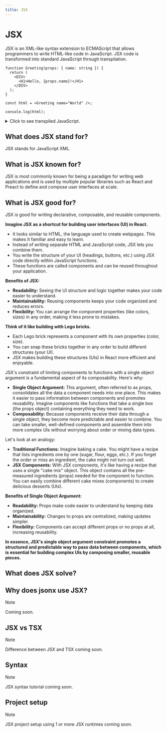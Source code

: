 ```yaml
---
title: JSX
---
```


# JSX

JSX is an XML-like syntax extension to ECMAScript that allows programmers to
write HTML-like code in JavaScript. JSX code is transformed into standard
JavaScript through transpilation.

```tsx
function Greeting(props: { name: string }) {
  return (
    <DIV>
      <H1>Hello, {props.name}!</H1>
    </DIV>
  );
}

const html = <Greeting name="World" />;

console.log(html);
```

<details>
<summary>Click to see transpiled JavaScript.</summary>

```js
function Greeting(props) {
  return h(DIV, null, h(H1, null, "Hello, ", props.name, "!"));
}

const html = h(Greeting, { name: "World" });

console.log(html);
```

</details>

## What does JSX stand for?

JSX stands for JavaScript XML.

## What is JSX known for?

JSX is most commonly known for being a paradigm for writing web applications and
is used by multiple popular libraries such as React and Preact to define and
compose user interfaces at scale.

## What is JSX good for?

JSX is good for writing declarative, composable, and reusable components.

**Imagine JSX as a shortcut for building user interfaces (UI) in React.**

- It looks similar to HTML, the language used to create webpages. This makes it
  familiar and easy to learn.
- Instead of writing separate HTML and JavaScript code, JSX lets you combine
  them.
- You write the structure of your UI (headings, buttons, etc.) using JSX code
  directly within JavaScript functions.
- These functions are called components and can be reused throughout your
  application.

**Benefits of JSX:**

- **Readability:** Seeing the UI structure and logic together makes your code
  easier to understand.
- **Maintainability:** Reusing components keeps your code organized and reduces
  errors.
- **Flexibility:** You can arrange the component properties (like colors, sizes)
  in any order, making it less prone to mistakes.

**Think of it like building with Lego bricks.**

- Each Lego brick represents a component with its own properties (color, size).
- You can snap these bricks together in any order to build different structures
  (your UI).
- JSX makes building these structures (UIs) in React more efficient and
  enjoyable.

JSX's constraint of limiting components to functions with a single object
argument is a fundamental aspect of its composability. Here's why:

- **Single Object Argument:** This argument, often referred to as props,
  consolidates all the data a component needs into one place. This makes it
  easier to pass information between components and promotes reusability.
  Imagine components like functions that take a single box (the props object)
  containing everything they need to work.
- **Composability:** Because components receive their data through a single
  object, they become more predictable and easier to combine. You can take
  smaller, well-defined components and assemble them into more complex UIs
  without worrying about order or mixing data types.

Let's look at an analogy:

- **Traditional Functions:** Imagine baking a cake. You might have a recipe that
  lists ingredients one by one (sugar, flour, eggs, etc.). If you forget the
  order or miss an ingredient, the cake might not turn out well.
- **JSX Components:** With JSX components, it's like having a recipe that uses a
  single "cake mix" object. This object contains all the pre-measured
  ingredients (props) needed for the component to function. You can easily
  combine different cake mixes (components) to create delicious desserts (UIs).

**Benefits of Single Object Argument:**

- **Readability:** Props make code easier to understand by keeping data
  organized.
- **Maintainability:** Changes to props are centralized, making updates simpler.
- **Flexibility:** Components can accept different props or no props at all,
  increasing reusability.

**In essence, JSX's single object argument constraint promotes a structured and
predictable way to pass data between components, which is essential for building
complex UIs by composing smaller, reusable pieces.**

## What does JSX solve?

## Why does jsonx use JSX?

> [!NOTE]
>
> Coming soon.

## JSX vs TSX

> [!NOTE]
>
> Difference between JSX and TSX coming soon.

## Syntax

> [!NOTE]
>
> JSX syntax tutorial coming soon.

## Project setup

> [!NOTE]
>
> JSX project setup using 1 or more JSX runtimes coming soon.

```
```

